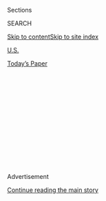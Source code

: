 <div id="app">

<div>

<div>

<div>

<div class="NYTAppHideMasthead css-1q2w90k e1suatyy0">

<div class="section css-ui9rw0 e1suatyy2">

<div class="css-eph4ug er09x8g0">

<div class="css-6n7j50">

</div>

<span class="css-1dv1kvn">Sections</span>

<div class="css-10488qs">

<span class="css-1dv1kvn">SEARCH</span>

</div>

[Skip to content](#site-content)[Skip to site
index](#site-index)

</div>

<div id="masthead-section-label" class="css-1wr3we4 eaxe0e00">

[U.S.](https://www.nytimes3xbfgragh.onion/section/us)

</div>

<div class="css-10698na e1huz5gh0">

</div>

</div>

<div id="masthead-bar-one" class="section hasLinks css-15hmgas e1csuq9d3">

<div class="css-uqyvli e1csuq9d0">

</div>

<div class="css-1uqjmks e1csuq9d1">

</div>

<div class="css-9e9ivx">

[](https://myaccount.nytimes3xbfgragh.onion/auth/login?response_type=cookie&client_id=vi)

</div>

<div class="css-1bvtpon e1csuq9d2">

[Today’s
Paper](https://www.nytimes3xbfgragh.onion/section/todayspaper)

</div>

</div>

</div>

</div>

<div data-aria-hidden="false">

<div id="site-content" data-role="main">

<div>

<div class="css-1aor85t" style="opacity:0.000000001;z-index:-1;visibility:hidden">

<div class="css-1hqnpie">

<div class="css-epjblv">

<span class="css-17xtcya">[U.S.](/section/us)</span><span class="css-x15j1o">|</span><span class="css-fwqvlz">Construction
Cranes in Miami Become Multi-Ton Threats During
Irma</span>

</div>

<div class="css-k008qs">

<div class="css-1iwv8en">

<span class="css-18z7m18"></span>

<div>

</div>

</div>

<span class="css-1n6z4y">https://nyti.ms/2eOVBxR</span>

<div class="css-1705lsu">

<div class="css-4xjgmj">

<div class="css-4skfbu" data-role="toolbar" data-aria-label="Social Media Share buttons, Save button, and Comments Panel with current comment count" data-testid="share-tools">

  - 
  - 
  - 
  - 
    
    <div class="css-6n7j50">
    
    </div>

  - 

</div>

</div>

</div>

</div>

</div>

</div>

<div class="css-13pd83m">

</div>

<div id="top-wrapper" class="css-1sy8kpn">

<div id="top-slug" class="css-l9onyx">

Advertisement

</div>

[Continue reading the main
story](#after-top)

<div class="ad top-wrapper" style="text-align:center;height:100%;display:block;min-height:250px">

<div id="top" class="place-ad" data-position="top" data-size-key="top">

</div>

</div>

<div id="after-top">

</div>

</div>

<div id="sponsor-wrapper" class="css-1hyfx7x">

<div id="sponsor-slug" class="css-19vbshk">

Supported by

</div>

[Continue reading the main
story](#after-sponsor)

<div id="sponsor" class="ad sponsor-wrapper" style="text-align:center;height:100%;display:block">

</div>

<div id="after-sponsor">

</div>

</div>

<div class="css-1vkm6nb ehdk2mb0">

# Construction Cranes in Miami Become Multi-Ton Threats During Irma

</div>

<div class="css-79elbk" data-testid="photoviewer-wrapper">

<div class="css-z3e15g" data-testid="photoviewer-wrapper-hidden">

</div>

<div class="css-1a48zt4 ehw59r15" data-testid="photoviewer-children">

![<span class="css-16f3y1r e13ogyst0" data-aria-hidden="true">A partly
collapsed crane in Miami on Sunday. City officials warned residents of
nearby buildings to stay away from windows overlooking the
crane.</span><span class="css-cnj6d5 e1z0qqy90" itemprop="copyrightHolder"><span class="css-1ly73wi e1tej78p0">Credit...</span><span><span>Joe
Raedle/Getty
Images</span></span></span>](https://static01.graylady3jvrrxbe.onion/images/2017/09/10/us/11xp-cranes/11xp-cranes-articleLarge.jpg?quality=75&auto=webp&disable=upscale)

</div>

</div>

<div class="css-xt80pu e12qa4dv0">

<div class="css-18e8msd">

<div class="css-vp77d3 epjyd6m0">

<div class="css-1baulvz">

By [<span class="css-1baulvz last-byline" itemprop="name">Maggie
Astor</span>](https://www.nytimes3xbfgragh.onion/by/maggie-astor)

</div>

</div>

  - Sept. 10,
    2017

  - 
    
    <div class="css-4xjgmj">
    
    <div class="css-d8bdto" data-role="toolbar" data-aria-label="Social Media Share buttons, Save button, and Comments Panel with current comment count" data-testid="share-tools">
    
      - 
      - 
      - 
      - 
        
        <div class="css-6n7j50">
        
        </div>
    
      - 
    
    </div>
    
    </div>

</div>

</div>

<div class="section meteredContent css-1r7ky0e" name="articleBody" itemprop="articleBody">

<div class="css-1fanzo5 StoryBodyCompanionColumn">

<div class="css-53u6y8">

Construction cranes are a ubiquitous sight in Miami, symbols of a
growing city towering hundreds of feet above its streets. They are built
to withstand high winds, but maybe not to withstand Hurricane Irma.

Since [Irma made
landfall](https://www.nytimes3xbfgragh.onion/2017/09/10/us/hurricane-irma-florida.html)
in the Florida Keys early on Sunday, bringing hurricane-force winds to
much of South Florida, parts of two cranes collapsed: [one at 300
Biscayne
Boulevard](https://twitter.com/NWSMiami/status/906889237856997377), in
the heart of downtown Miami, and [one at 600 NE 30th
Terrace](https://twitter.com/FrancisSuarez/status/906964322580123651),
about two miles away. Both sites are close to the Biscayne Bay
waterfront, where developers have sought to build luxury housing in
recent years.

</div>

</div>

<div class="css-nj25e3">

> Here's a better pic. Heard a loud crack, looked up and saw the crane
> snapped and falling.
> [@CityofMiami](https://twitter.com/CityofMiami?ref_src=twsrc%5Etfw)
> [@downtownMIA](https://twitter.com/downtownMIA?ref_src=twsrc%5Etfw)
> [@wsvn](https://twitter.com/wsvn?ref_src=twsrc%5Etfw)
> [@CBSMiami](https://twitter.com/CBSMiami?ref_src=twsrc%5Etfw)
> [pic.twitter.com/NUCHUICsz2](https://t.co/NUCHUICsz2)
> 
> — Gideon J. Apé (@GideonApe)
> [September 10, 2017](https://twitter.com/GideonApe/status/906885388698038273?ref_src=twsrc%5Etfw)

</div>

<div class="css-nj25e3">

> Able to physically confirm second crane collapse at 600 NE 30th ter.
> [@CityofMiami](https://twitter.com/CityofMiami?ref_src=twsrc%5Etfw)
> [pic.twitter.com/Gz1CgSZsNe](https://t.co/Gz1CgSZsNe)
> 
> — Mayor Francis Suarez (@FrancisSuarez)
> [September 10, 2017](https://twitter.com/FrancisSuarez/status/906964322580123651?ref_src=twsrc%5Etfw)

</div>

<div class="css-1fanzo5 StoryBodyCompanionColumn">

<div class="css-53u6y8">

The strong winds prevented emergency workers from responding at first,
and the cranes’ arms remained where they had fallen, dangling menacingly
above buildings. By the evening, however, the Miami Fire-Rescue
Department was able to reach both sites and cordon them off to keep
pedestrians and vehicles out. Capt. Ignatius Carroll, a spokesman for
the fire department, said there were no injuries.

The federal Occupational Safety and Health Administration will
investigate, Miami officials said in a statement.

OSHA’s communications office did not return a call on Sunday afternoon.
The Miami city manager, Daniel Alfonso, did not respond to an email on
Sunday, and no one answered the phone at his office.

The 20- to 25-tower cranes now in use in Miami were designed to
withstand 145-mile-an-hour winds, city officials said last week.

At that point, Irma was a Category 5 hurricane with wind speeds of up to
185 m.p.h. Maurice Pons, deputy director of the city’s building
department, [said in a
statement](https://twitter.com/CityofMiami/status/905185163558223872)
then that he “would not advise” riding out the storm near one of the
cranes. (The wind speeds ultimately recorded in Miami were lower.)

But even as officials warned that the cranes could pose a serious
threat, they said it was impossible to move them before the hurricane
arrived.

Tower cranes are hundreds of feet tall, and their counterbalances can
weigh as much as 30,000 pounds. That is about as much as 10 Honda
Civics, and it means the cranes cannot be moved on a dime.

Miami officials said on Twitter last week that it would take two weeks
to move them — and two weeks ago, Hurricane Irma was not even a tropical
storm.

</div>

</div>

<div class="css-cfo9c3">

</div>

<div class="css-1fanzo5 StoryBodyCompanionColumn">

<div class="css-53u6y8">

But [Thomas Barth](http://www.craneconsultant.com/about.php), who owns
Barth Crane Inspections in South Carolina and investigates crane
accidents, said the cranes’ arms and counterbalances could have been
taken down with the help of crews from out of state if necessary.

Without the arms and counterbalances, only the cranes’ towers would have
been left standing, and those are extremely strong, Mr. Barth said on
Sunday.

“They should have done that,” he said. “They could have taken those
cranes down, and Miami could have said ‘take them down,’ but nobody
wants to give that order.”

South Florida has undergone [frenetic growth and
development](https://www.nytimes3xbfgragh.onion/2017/09/07/climate/florida-hurricane-irma-damage.html),
particularly along the coast, where developers have ample incentive to
build. Local zoning rules require high-rise developers in certain areas
to fortify their buildings against high winds, but a hurricane can turn
construction materials and equipment into flying debris.

The vulnerability of high-rise construction sites was apparent five
years ago, when Hurricane Sandy battered the Northeast. In the hours
before the full force of the storm, a crane atop a 57th Street
construction site in Manhattan snapped and dangled 1,000 feet above the
ground in 80-mile-an-hour winds as officials [rushed to safely secure
it](http://www.nytimes3xbfgragh.onion/2012/11/07/nyregion/drama-behind-securing-crippled-crane-in-manhattan.html).

</div>

</div>

</div>

<div>

</div>

<div>

</div>

<div>

</div>

<div>

<div id="bottom-wrapper" class="css-1ede5it">

<div id="bottom-slug" class="css-l9onyx">

Advertisement

</div>

[Continue reading the main
story](#after-bottom)

<div id="bottom" class="ad bottom-wrapper" style="text-align:center;height:100%;display:block;min-height:90px">

</div>

<div id="after-bottom">

</div>

</div>

</div>

</div>

</div>

## Site Index

<div>

</div>

## Site Information Navigation

  - [© <span>2020</span> <span>The New York Times
    Company</span>](https://help.nytimes3xbfgragh.onion/hc/en-us/articles/115014792127-Copyright-notice)

<!-- end list -->

  - [NYTCo](https://www.nytco.com/)
  - [Contact
    Us](https://help.nytimes3xbfgragh.onion/hc/en-us/articles/115015385887-Contact-Us)
  - [Work with us](https://www.nytco.com/careers/)
  - [Advertise](https://nytmediakit.com/)
  - [T Brand Studio](http://www.tbrandstudio.com/)
  - [Your Ad
    Choices](https://www.nytimes3xbfgragh.onion/privacy/cookie-policy#how-do-i-manage-trackers)
  - [Privacy](https://www.nytimes3xbfgragh.onion/privacy)
  - [Terms of
    Service](https://help.nytimes3xbfgragh.onion/hc/en-us/articles/115014893428-Terms-of-service)
  - [Terms of
    Sale](https://help.nytimes3xbfgragh.onion/hc/en-us/articles/115014893968-Terms-of-sale)
  - [Site
    Map](https://spiderbites.nytimes3xbfgragh.onion)
  - [Help](https://help.nytimes3xbfgragh.onion/hc/en-us)
  - [Subscriptions](https://www.nytimes3xbfgragh.onion/subscription?campaignId=37WXW)

</div>

</div>

</div>

</div>
